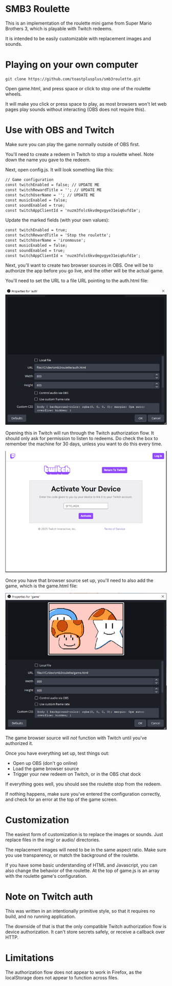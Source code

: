 # SMB3 Roulette

This is an implementation of the roulette mini game from Super Mario Brothers 3, which is playable with Twitch redeems.

It is intended to be easily customizable with replacement images and sounds.

# Playing on your own computer

```
git clone https://github.com/toastplusplus/smb3roulette.git
```

Open game.html, and press space or click to stop one of the roulette wheels.

It will make you click or press space to play, as most browsers won't let web pages play sounds without interacting (OBS does not require this).

# Use with OBS and Twitch

Make sure you can play the game normally outside of OBS first.

You'll need to create a redeem in Twitch to stop a roulette wheel. Note down the name you gave to the redeem.

Next, open config.js. It will look something like this:

```
// Game configuration
const twitchEnabled = false; // UPDATE ME
const twitchRewardTitle = ''; // UPDATE ME
const twitchUserName = ''; // UPDATE ME
const musicEnabled = false;
const soundEnabled = true;
const twitchAppClientId = 'nuzm3folc6kvdmgvgye31eiq6ufd1e';
```

Update the marked fields (with your own values):

```
const twitchEnabled = true;
const twitchRewardTitle = 'Stop the roulette';
const twitchUserName = 'ironmouse';
const musicEnabled = false;
const soundEnabled = true;
const twitchAppClientId = 'nuzm3folc6kvdmgvgye31eiq6ufd1e';
```

Next, you'll want to create two browser sources in OBS. One will be to authorize the app before you go live, and the other will be the actual game.

You'll need to set the URL to a file URL pointing to the auth.html file:

![image](doc/obs_auth.png)

Opening this in Twitch will run through the Twitch authorization flow. It should only ask for permission to listen to redeems. Do check the box to remember the machine for 30 days, unless you want to do this every time.

![image](doc/auth_example.png)

Once you have that browser source set up, you'll need to also add the game, which is the game.html file:

![image](doc/obs_game.png)

The game browser source will _not_ function with Twitch until you've authorized it.

Once you have everything set up, test things out:
- Open up OBS (don't go online)
- Load the game browser source
- Trigger your new redeem on Twitch, or in the OBS chat dock

If everything goes well, you should see the roulette stop from the redeem.

If nothing happens, make sure you've entered the configuration correctly, and check for an error at the top of the game screen.

# Customization

The easiest form of customization is to replace the images or sounds. Just replace files in the img/ or audio/ directories.

The replacement images will need to be in the same aspect ratio. Make sure you use transparency, or match the background of the roulette.

If you have some basic understanding of HTML and Javascript, you can also change the behavior of the roulette. At the top of game.js is an array with the roulette game's configuration.

# Note on Twitch auth

This was written in an intentionally primitive style, so that it requires no build, and no running application.

The downside of that is that the only compatible Twitch authorization flow is device authorization. It can't store secrets safely, or receive a callback over HTTP.

# Limitations

The authorization flow does not appear to work in Firefox, as the localStorage does not appear to function across files.
